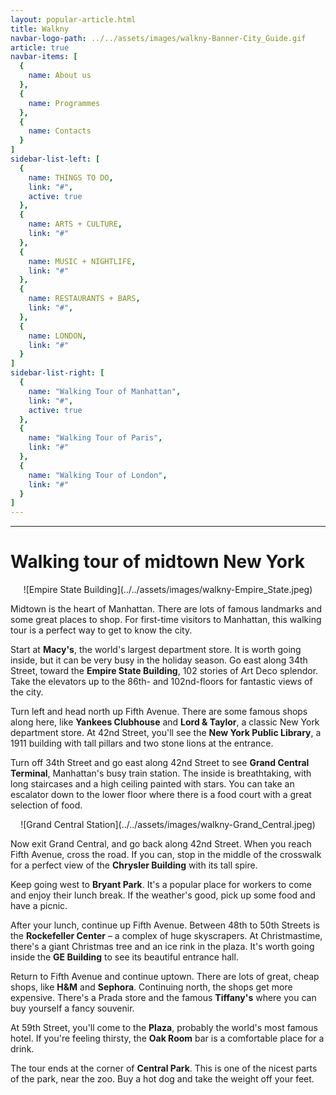 ```yaml
---
layout: popular-article.html
title: Walkny
navbar-logo-path: ../../assets/images/walkny-Banner-City_Guide.gif
article: true
navbar-items: [
  {
    name: About us
  },
  {
    name: Programmes
  },
  {
    name: Contacts
  }
]
sidebar-list-left: [
  {
    name: THINGS TO DO,
    link: "#",
    active: true
  },
  {
    name: ARTS + CULTURE,
    link: "#"
  },
  {
    name: MUSIC + NIGHTLIFE,
    link: "#"
  },
  {
    name: RESTAURANTS + BARS,
    link: "#",
  },
  {
    name: LONDON,
    link: "#"
  }
]
sidebar-list-right: [
  {
    name: "Walking Tour of Manhattan",
    link: "#",
    active: true
  },
  {
    name: "Walking Tour of Paris",
    link: "#"
  },
  {
    name: "Walking Tour of London",
    link: "#"
  }
]
---
```

* * *

# Walking tour of midtown New York

<center>![Empire State Building](../../assets/images/walkny-Empire_State.jpeg)</center>

Midtown is the heart of Manhattan. There are lots of famous landmarks and some great places to shop. For first-time visitors to Manhattan, this walking tour is a perfect way to get to know the city.

Start at **Macy's**, the world's largest department store. It is worth going inside, but it can be very busy in the holiday season. Go east along 34th Street, toward the **Empire State Building**, 102 stories of Art Deco splendor. Take the elevators up to the 86th- and 102nd-floors for fantastic views of the city.

Turn left and head north up Fifth Avenue. There are some famous shops along here, like **Yankees Clubhouse** and **Lord & Taylor**, a classic New York department store. At 42nd Street, you'll see the **New York Public Library**, a 1911 building with tall pillars and two stone lions at the entrance.

Turn off 34th Street and go east along 42nd Street to see **Grand Central Terminal**, Manhattan's busy train station. The inside is breathtaking, with long staircases and a high ceiling painted with stars. You can take an escalator down to the lower floor where there is a food court with a great selection of food.

<center>![Grand Central Station](../../assets/images/walkny-Grand_Central.jpeg)</center>

Now exit Grand Central, and go back along 42nd Street. When you reach Fifth Avenue, cross the road. If you can, stop in the middle of the crosswalk for a perfect view of the **Chrysler Building** with its tall spire.

Keep going west to **Bryant Park**. It's a popular place for workers to come and enjoy their lunch break. If the weather's good, pick up some food and have a picnic.

After your lunch, continue up Fifth Avenue. Between 48th to 50th Streets is the **Rockefeller Center** – a complex of huge skyscrapers. At Christmastime, there's a giant Christmas tree and an ice rink in the plaza. It's worth going inside the **GE Building** to see its beautiful entrance hall.

Return to Fifth Avenue and continue uptown. There are lots of great, cheap shops, like **H&M** and **Sephora**. Continuing north, the shops get more expensive. There's a Prada store and the famous **Tiffany's** where you can buy yourself a fancy souvenir.

At 59th Street, you'll come to the **Plaza**, probably the world's most famous hotel. If you're feeling thirsty, the **Oak Room** bar is a comfortable place for a drink.

The tour ends at the corner of **Central Park**. This is one of the nicest parts of the park, near the zoo. Buy a hot dog and take the weight off your feet.
